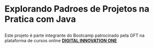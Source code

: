<h1>


Explorando Padroes de Projetos na Pratica com Java

</h1>

<p>
Este projeto é parte integrante do Bootcamp patrocinado pela GFT na  plataforma de cursos online <strong> <a href="https://web.digitalinnovation.one/home"> DIGITAL INNOVATION ONE  </a></strong>

</p>
